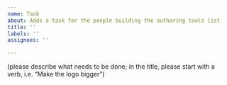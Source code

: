 ```yaml
---
name: Task
about: Adds a task for the people building the authoring tools list
title: ''
labels: ''
assignees: ''

---
```


(please describe what needs to be done; in the title, please start with a verb, i.e. “Make the logo bigger”)
